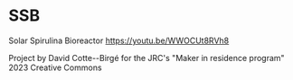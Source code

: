 # SSB
Solar Spirulina Bioreactor
https://youtu.be/WWOCUt8RVh8

Project by David Cotte--Birgé for the JRC's "Maker in residence program" 2023
Creative Commons
